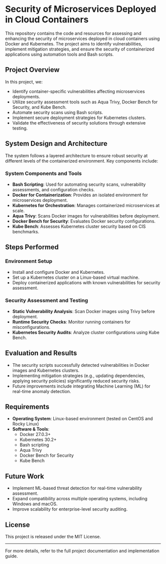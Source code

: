 # Security of Microservices Deployed in Cloud Containers

This repository contains the code and resources for assessing and enhancing the security of microservices deployed in cloud containers using Docker and Kubernetes. The project aims to identify vulnerabilities, implement mitigation strategies, and ensure the security of containerized applications using automation tools and Bash scripts.

## Project Overview

In this project, we:
- Identify container-specific vulnerabilities affecting microservices deployments.
- Utilize security assessment tools such as Aqua Trivy, Docker Bench for Security, and Kube Bench.
- Automate security scans using Bash scripts.
- Implement secure deployment strategies for Kubernetes clusters.
- Validate the effectiveness of security solutions through extensive testing.

## System Design and Architecture

The system follows a layered architecture to ensure robust security at different levels of the containerized environment. Key components include:

### System Components and Tools
- **Bash Scripting**: Used for automating security scans, vulnerability assessments, and configuration checks.
- **Docker for Containerization**: Provides an isolated environment for microservices deployment.
- **Kubernetes for Orchestration**: Manages containerized microservices at scale.
- **Aqua Trivy**: Scans Docker images for vulnerabilities before deployment.
- **Docker Bench for Security**: Evaluates Docker security configurations.
- **Kube Bench**: Assesses Kubernetes cluster security based on CIS benchmarks.

## Steps Performed

### Environment Setup
- Install and configure Docker and Kubernetes.
- Set up a Kubernetes cluster on a Linux-based virtual machine.
- Deploy containerized applications with known vulnerabilities for security assessment.

### Security Assessment and Testing
- **Static Vulnerability Analysis**: Scan Docker images using Trivy before deployment.
- **Runtime Security Checks**: Monitor running containers for misconfigurations.
- **Kubernetes Security Audits**: Analyze cluster configurations using Kube Bench.

## Evaluation and Results
- The security scripts successfully detected vulnerabilities in Docker images and Kubernetes clusters.
- Implementing mitigation strategies (e.g., updating dependencies, applying security policies) significantly reduced security risks.
- Future improvements include integrating Machine Learning (ML) for real-time anomaly detection.

## Requirements

- **Operating System**: Linux-based environment (tested on CentOS and Rocky Linux)
- **Software & Tools**:
  - Docker 27.0.3+
  - Kubernetes 30.2+
  - Bash scripting
  - Aqua Trivy
  - Docker Bench for Security
  - Kube Bench

## Future Work
- Implement ML-based threat detection for real-time vulnerability assessment.
- Expand compatibility across multiple operating systems, including Windows and macOS.
- Improve scalability for enterprise-level security auditing.

## License
This project is released under the MIT License.

---
For more details, refer to the full project documentation and implementation guide.

